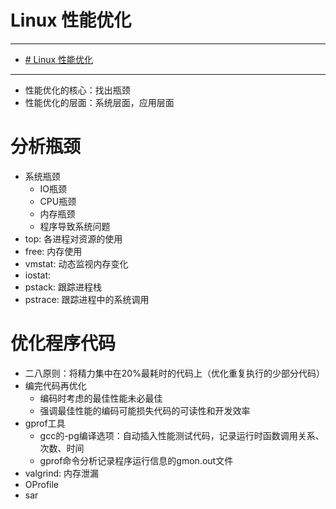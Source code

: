 # Linux 性能优化
---
- [# Linux 性能优化](#h1-id%22linux-e680a7e883bde4bc98e58c96-61%22linux-%e6%80%a7%e8%83%bd%e4%bc%98%e5%8c%96h1)

---

- 性能优化的核心：找出瓶颈
- 性能优化的层面：系统层面，应用层面

# 分析瓶颈
- 系统瓶颈
  - IO瓶颈
  - CPU瓶颈
  - 内存瓶颈
  - 程序导致系统问题
- top: 各进程对资源的使用
- free: 内存使用
- vmstat: 动态监视内存变化
- iostat: 
- pstack: 跟踪进程栈
- pstrace: 跟踪进程中的系统调用


# 优化程序代码
- 二八原则：将精力集中在20%最耗时的代码上（优化重复执行的少部分代码）
- 编完代码再优化
  - 编码时考虑的最佳性能未必最佳
  - 强调最佳性能的编码可能损失代码的可读性和开发效率
- gprof工具
  - gcc的-pg编译选项：自动插入性能测试代码，记录运行时函数调用关系、次数、时间
  - gprof命令分析记录程序运行信息的gmon.out文件
- valgrind: 内存泄漏
- OProfile
- sar